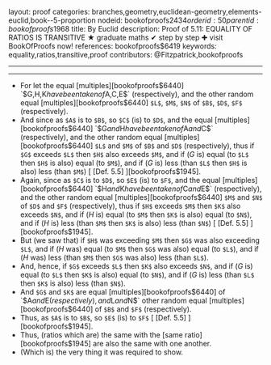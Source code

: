 layout: proof
categories: branches,geometry,euclidean-geometry,elements-euclid,book--5-proportion
nodeid: bookofproofs$2434
orderid: 50
parentid: bookofproofs$1968
title: By Euclid
description:  Proof of 5.11: EQUALITY OF RATIOS IS TRANSITIVE &#9733; graduate maths &#10004; step by step &#10010; visit BookOfProofs now!
references: bookofproofs$6419
keywords: equality,ratios,transitive,proof
contributors: @Fitzpatrick,bookofproofs

---


---



* For let the equal [multiples][bookofproofs$6440] `$G$`, `$H$`, `$K$` have been taken of `$A$`, `$C$`, `$E$` (respectively), and the other random equal [multiples][bookofproofs$6440] `$L$`, `$M$`, `$N$` of `$B$`, `$D$`, `$F$` (respectively).
* And since as `$A$` is to `$B$`, so `$C$` (is) to `$D$`, and the equal [multiples][bookofproofs$6440] `$G$` and `$H$` have been taken of `$A$` and `$C$` (respectively), and the other random equal [multiples][bookofproofs$6440] `$L$` and `$M$` of `$B$` and `$D$` (respectively), thus if `$G$` exceeds `$L$` then `$H$` also exceeds `$M$`, and if ($G$ is) equal (to `$L$` then `$H$` is also) equal (to `$M$`), and if ($G$ is) less (than `$L$` then `$H$` is also) less (than `$M$`) [ [Def. 5.5] ][bookofproofs$1945].
* Again, since as `$C$` is to `$D$`, so `$E$` (is) to `$F$`, and the equal [multiples][bookofproofs$6440] `$H$` and `$K$` have been taken of `$C$` and `$E$` (respectively), and the other random equal [multiples][bookofproofs$6440] `$M$` and `$N$` of `$D$` and `$F$` (respectively), thus if `$H$` exceeds `$M$` then `$K$` also exceeds `$N$`, and if ($H$ is) equal (to `$M$` then `$K$` is also) equal (to `$N$`), and if ($H$ is) less (than `$M$` then `$K$` is also) less (than `$N$`) [ [Def. 5.5] ][bookofproofs$1945].
* But (we saw that) if `$H$` was exceeding `$M$` then `$G$` was also exceeding `$L$`, and if ($H$ was) equal (to `$M$` then `$G$` was also) equal (to `$L$`), and if ($H$ was) less (than `$M$` then `$G$` was also) less (than `$L$`).
* And, hence, if `$G$` exceeds `$L$` then `$K$` also exceeds `$N$`, and if ($G$ is) equal (to `$L$` then `$K$` is also) equal (to `$N$`), and if ($G$ is) less (than `$L$` then `$K$` is also) less (than `$N$`).
* And `$G$` and `$K$` are equal [multiples][bookofproofs$6440] of `$A$` and `$E$` (respectively), and `$L$` and `$N$` other random equal [multiples][bookofproofs$6440] of `$B$` and `$F$` (respectively).
* Thus, as `$A$` is to `$B$`, so `$E$` (is) to `$F$` [ [Def. 5.5] ][bookofproofs$1945].
* Thus, (ratios which are) the same with the [same ratio][bookofproofs$1945] are also the same with one another.
* (Which is) the very thing it was required to show.
